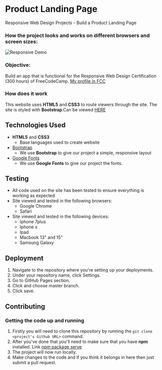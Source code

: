 # Product Landing Page
Responsive Web Design Projects - Build a Product Landing Page

### How the project looks and works on different browsers and screen sizes:
![Responsive Demo](https://raw.githubusercontent.com/mboladop/FreeCodeCamp-RWD-Certification-Projects/master/README_files/responsiveproduct.gif "Responsive Demo")

### Objective: 
Build an app that is functional for the Responsive Web Design Certification (300 hours) of FreeCodeCamp.
[My profile in FCC](https://www.freecodecamp.org/mboladop)

### How does it work
 
This website uses **HTML5** and **CSS3** to route viewers through the site. The site is styled with **Bootstrap**.Can be viewed [HERE]()

## Technologies Used 
- **HTML5** and **CSS3**
  - Base languages used to create website
- [Bootstrap](http://getbootstrap.com/)
    - We use **Bootstrap** to give our project a simple, responsive layout
- [Google Fonts](http://googlefonts.com/)
    - We use **Google Fonts** to give our project the fonts.

## Testing
- All code used on the site has been tested to ensure everything is working as expected
- Site viewed and tested in the following browsers:
  - Google Chrome
  - Safari
- Site viewed and tested in the following devices:
  - Iphone 7plus
  - Iphone x 
  - Ipad
  - Macbook 13" and 15"
  - Samsung Galaxy

## Deployment
1. Navigate to the repository where you're setting up your deployments.
2. Under your repository name, click Settings.
3. Go to GitHub Pages section.
4. Click and choose master branch.
5. Click save.

## Contributing

### Getting the code up and running
1. Firstly you will need to clone this repository by running the ```git clone <project's Github URL>``` command.
2. After you've done that you'll need to make sure that you have **npm** installed. Link [npm package serve](https://www.npmjs.com/package/serve)
3. The project will now run locally.
4. Make changes to the code and if you think it belongs in here then just submit a pull request.


